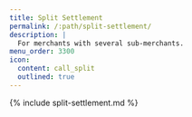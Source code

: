 ```yaml
---
title: Split Settlement
permalink: /:path/split-settlement/
description: |
  For merchants with several sub-merchants.
menu_order: 3300
icon:
  content: call_split
  outlined: true
---
```


{% include split-settlement.md %}
